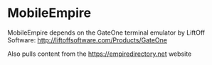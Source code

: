 MobileEmpire
=============
MobileEmpire depends on the GateOne terminal emulator by LiftOff Software: http://liftoffsoftware.com/Products/GateOne

Also pulls content from the https://empiredirectory.net website
